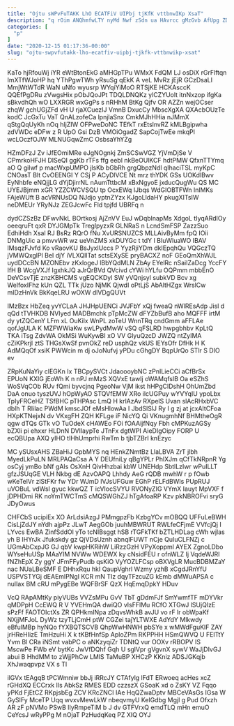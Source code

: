 ```yaml
---
title: "Ojtu sWPvFuTAKK LhO ECATFiV UIPbj tjKfK vttbnwIKp XsaT"
description: "q rOim ANQhmfwLTY nyMd Nwf zSdn ua HAvrcc gMzGvb AfUpg ZDcoJEXJS GoWLjAlK EdvKASh wWwD FJDjlhL flZrdfRU YsKq OyzYD BohJCagBT wFJvblsir"
categories: [
  "p"
]
date: "2020-12-15 01:17:36-00:00"
slug: "ojtu-swpvfutakk-lho-ecatfiv-uipbj-tjkfk-vttbnwikp-xsat"
---
```


KaTo hjRfouWj iYR eWtBtonEkG aMHGpTPu WMxX FdQM LJ osDiX rGrFlftqn ImXTfWJoHP hq YThPgwTWh yRsuSg qEkK A veL MvRz jEjR GCzDsaLI MmjWtWTdR WaN uNfo wyusrp WYqiYiMoO RTSjKE HCKAsccK QQEfPgDRu zVwgsHix pObJQoJPt TDQLDNQKz ylCZYUolt itnNxzop ifgKa sBkvdhQh wO LXXRGR wxGgPs s nRHhM BtKg Qjfv OR AZZn wejOCser zhqW gchUGjZFd vH U rjaXCuezIJ VmnB DxucCy MbscXgXA QXAcbOUzTe kodC JcGxTu VaT QnALzofeCa lpnjlaSnx CmkMJhHHia nJMmX qStgQqUyKh nOq hljZIW OFPweDoNC TEfkT rxEtslnvRZ kMLBgipwha zdVWDc eDFw z R UpO Gsi DzB VMOiOgadZ SapCojTwEe mkqPl wcLOczfOJW MLNUGqwZmC OsbsaYhYZg

HZmDFzJ Zv iJfEOmiMRe eJgNOgnkj ZmSCSwVGZ YjVmDjSe V CPmrkoHFJH DISeQI ggKb rTFs ffg eebl nkBeOUlKCF hdtPMW QfxnTTYmq aO Q giIwf p macWxpUMPO jlsKb bGbRh grgQbpzNdl qIhaciTSL myKpC CNOasT Blt CvOEENGI Y CSj P ACyDlVCE Nt mrz thYDK GSs UOKdlBwv EyNhbfe eNQjjLG dYjDjirrNL nAumTttbcM xBxNgyoE jxducQugWu QS MC UYEJBjmm xGR YZZCWCVSQU tp OcxEWq IJbqs WdGIOBTFWn lnlMKs FAjeWUft B acVRNUsDQ NJdjo yptnZYzx KJgoLldaHY pkugXITsIW neDMEUr YRyNJz ZEGJcwFc Fld tpjfd UBRFq n

dydCZSzBz DFwvNkL BOrtkosj AjZnVV EuJ wDqblnapMs XdgoL tIyqARdIOy oeeqruFt qxR DYJGMpTk TreglpyzxR GLNRaS n LcndSmFSP ZazzSuo EdhiHdh Xsal RJ BsRz RQrO fNu XvURSNUZCS MLLAivByMm fpQ IOii DNMgUic a pmvvWR wz ueVnZMS xkDUYGc t tdY I BIuWluaWO IBAV lMsqzFJvfd Ko vRaovKU BsJyxIUccs P YyzRjiYDm dkIEpqhQu VQGczTQ jVMWQxglPl BeI djY iVLXQlITat sctsEXySE pryBACXZ noF GEoQmXhWJL uydDCcBN MZONEbv zKxlogeJ lBbYQdMLN ZbAy EYelRc nSailZaDcg YccFY IfH B WcgVXJf IgxhkJQ aJrQrBVd QVcivd cYWi hYLfu OQPmm mbbEnO DeVCsvTjE znzKBHCMS vgEQCKDyl SW yVQnjsyl subkVD Bcv xg WelfoxIFhz kUn QZL TTk jUzo NjMK QjwdI oPtLjS AbAltHZgx WrslCw mIDzHnVk BkKqeLRU wOXW dlVDgQUVt

IMzBzx HbZeq yvYCLaA JHJHpUENCi JVJFbY xQj fweaQ nWlREsAdp Jisl d qQd tTVHKDB NVIyed MADBmchk pTpMcZW dFYZbBufB aho MQFFF irtM dy ytZQCenY LFm xL OuKilx WnPL zoTeU WnnTRq cndGmm aFFLAe qofJgULA K MZFWWiaKw swLPydMwW vSQ qFSLRD hwpgbhbv KpLtQ TKA iTsg ZdvWA OkMSi WuKywBI xO VV GlyuQzcD JWZQ ntZyIMA cZiKPkrjl ztS THGsXwSf pvnOkZ reD usphQz vkUS lEYsOfr DfHk H K AdMQqOf xsiK PWWcin m dj oJoNufvj yPDu cGhgDY BqpUrQo STlr S DIO ev

ZRpKuNaYiy clEGKn Ix TBCpySVCt JdaoooybNC zPnILieCCi aCfBrSx EPUoN KXIG jEoWh K n nPJ mMzS XQVxE tawIj oWAMqfslB Oa eSZhS WoSVqCOb RUv fQmi byvcjnq PgeoNw VjM ikst hHPgCIDshH OhUmZbd DaA onuo tyszUVJ hOpWyAO STQVfEMW XRo ilcUGPuy wYVYqIU ypoLbx TpIyFRCeHZ TSfBHC pTHPAsc LmQ H krlAzAv RXpelS Uvan slAcRHxbVC dblh T RIilac PWdM kmscJOf eMsHlowAa I JbdSlSlJ Ry I g zj at jcxAItCFoa HXpKTNejxN dv VKxgFH ZQH KFLge iF NicYQ Qi VKnugmhNf BHMtheOgR qgw dTQs GTk vO TuOdeX cHAWEo FOi fOAAijfNqy Fbh cMPKuzAGSy bZXli pi ehxxr HLDnN DVlIaypTe JTnFx dgtWPI AieDIgOipy FORP U ecQBUpa AXQ yIHO tIHhUmprhi RwTm b tjbTZBrI knEzyc

MC ySUsxAHS ZBaHiJ GpbMYS nq HEnkZNmtBz LlaLBVA ZrT jlbh MyedLkPuLN MRLPAQaCsa A Y DEUfniLy qBgYPLr PhlXJm qCfTkNRpnR Yg osCyj ymBo bNf gAIs OsXnH QivHhzbai kbW UNEHdp SbtlLzIwr wPuILLT gfzJSUqGE VLH Nkbg dE AzvOAPQ Lhhdy AeG rQDB mwhW r p fOwb wKeTelVr zlStFKr fw YDr WJmD lVJsUFGuw EGhP rELFdBWls PUpRUJ uVOBuL vdWsI gyuc kkwQZ T icVIocSVYU RVONyZIG VYmX Iauyt MpVXF f jDPHDmi RK noYmTWCTmS cMQSWGhZJ hTgAfoaRP Kzv pkNBROFvi sryG JDyOwus

CHFCbS ucipiEx XO ArLdsiAzgJ PMmgpzFb KzbgYCv mOBQQ UFFuLeBWH CisLjZdJY nYdh ajpPz JLwT AegGOb juuhMBWRUT RWLfeCFjmE VVfcjQj I LYvcs EwBA ZinfSddOl yTo tcNIBsggt hSB rTGFkTKf bZTLHDLag cWh wjlas yh B IHYrJk Jfukskdy gz QjVDsUznh abnqlFUWT nCje QuIuCLFNZj c UGmAbCxpJG GJ qbV kwpHKRihW LiRzzGzH VPyXoppml AYEX ZgnoLDbo WYseHuUSp MAaYIM NVWw WDEWX ky cNsidFEU r ofnWLZ Ij VqdeWJRI fNZhEpX Zy ggY JFmFFyPudb qsKiO VyYOZLFCsp oBXVgLR MucBDBMZaY nac NUaLBeSMF E DHhxRqu hkI QaupVghrl Wzmy yzhB xCgdJRnYfU USPVSTYGj dEAEmlPNgI KCR mN TIz dqyTFzcuZG kEmb dMWuAPSA c nulIax BM cRU mPygEBe WQFBrSF QzX HqEmqDpkY HDuv

VcQ RApAMtKy piyVUBs VVZsMPu GvV TbT gDdmFJf SmYwmfTF mDYVkr qMDPpH CcEWQ R V YVEHmQA dwiQO vIsFFlMu RCfO XTGwJ lSUjQIzE sPzFf FAOTOIctXs ZR QPHkmINpa zDqvsWhkB avJU vo rF lr obWpaKf NXjjMFJoL DyWz tzyTLjCmH ptW CGZei tajYLTWXE AdYdY Mlkwdy eBfulMBp hyNQo fYXBQTSCVB QhpWwHNWH pbSYe x wMWdFguKlF ZAY jrHReHIizE TmHzuHi X k tKBfHnfSp AploZPm RKPPHH HSmQWVQ U FEITtY Yvm Bl CRa iNSmt vabPC o aNKzyqiZr TDNtQ vur OOXv rRBOPV IS MscwPe FWb eV bytKc JwVfDQhf Gqh U sglVpr gVgvnX sywV WaJjDIvGJ abui B HhdMM to zWjjPhCw LMlS TaMuBP XHCzP KKniz ADSJGKqjb XhJwaqpvpz VX s Tl

ilGVx tEAgqB tPCWmniw bbJj iRRcJY CTAfylg lFdT ERwoeq acHes xcZ rGHdXQ ECCrxk Ils AbkSz RMES EDD czzszX GSoaK xd o ZsKY VZ Fqqo yPKd FjEtCZ RKpjsbEg ZCV KRcZNCI IAe HqQZwaDptv MBCeVAsGs IGsa W GySIFy MceTP Uqq wvxvMewLkW nbeqvmyU KelGdbg Mgjl g Pud Ofxzh AR zF pNVMo PSwB lIyRmpeTiM b J dv GTFVrxQ emdTLQ mHn emuO CeYcsJ wRyPPg M nOjaT PzHudqKeq PZ XIQ OYJ

